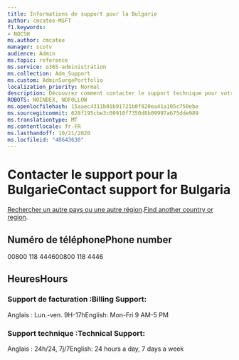 ```yaml
---
title: Informations de support pour la Bulgarie
author: cmcatee-MSFT
f1.keywords:
- NOCSH
ms.author: cmcatee
manager: scotv
audience: Admin
ms.topic: reference
ms.service: o365-administration
ms.collection: Adm_Support
ms.custom: AdminSurgePortfolio
localization_priority: Normal
description: Découvrez comment contacter le support technique pour votre pays ou région.
ROBOTS: NOINDEX, NOFOLLOW
ms.openlocfilehash: 15aaec4311b01b91721b0f820ea41a105c750ebe
ms.sourcegitcommit: 628f195cbe3c00910f7350d8b09997a675dde989
ms.translationtype: MT
ms.contentlocale: fr-FR
ms.lasthandoff: 10/21/2020
ms.locfileid: "48643630"
---
```

# <a name="contact-support-for-bulgaria"></a><span data-ttu-id="4b9c7-103">Contacter le support pour la Bulgarie</span><span class="sxs-lookup"><span data-stu-id="4b9c7-103">Contact support for Bulgaria</span></span>

<span data-ttu-id="4b9c7-104">[Rechercher un autre pays ou une autre région](../contact-support-for-business-products.md).</span><span class="sxs-lookup"><span data-stu-id="4b9c7-104">[Find another country or region](../contact-support-for-business-products.md).</span></span>

## <a name="phone-number"></a><span data-ttu-id="4b9c7-105">Numéro de téléphone</span><span class="sxs-lookup"><span data-stu-id="4b9c7-105">Phone number</span></span>
<span data-ttu-id="4b9c7-106">00800 118 4446</span><span class="sxs-lookup"><span data-stu-id="4b9c7-106">00800 118 4446</span></span>

## <a name="hours"></a><span data-ttu-id="4b9c7-107">Heures</span><span class="sxs-lookup"><span data-stu-id="4b9c7-107">Hours</span></span>
### <a name="billing-support"></a><span data-ttu-id="4b9c7-108">Support de facturation :</span><span class="sxs-lookup"><span data-stu-id="4b9c7-108">Billing Support:</span></span>

<span data-ttu-id="4b9c7-109">Anglais : Lun.-ven. 9H-17h</span><span class="sxs-lookup"><span data-stu-id="4b9c7-109">English: Mon-Fri 9 AM-5 PM</span></span>

### <a name="technical-support"></a><span data-ttu-id="4b9c7-110">Support technique :</span><span class="sxs-lookup"><span data-stu-id="4b9c7-110">Technical Support:</span></span>

<span data-ttu-id="4b9c7-111">Anglais : 24h/24, 7j/7</span><span class="sxs-lookup"><span data-stu-id="4b9c7-111">English: 24 hours a day, 7 days a week</span></span>
